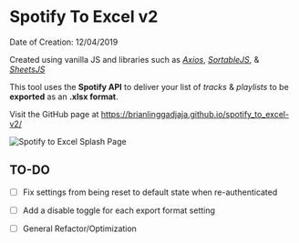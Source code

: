 # Spotify To Excel v2

Date of Creation: 12/04/2019

Created using vanilla JS and libraries such as *[Axios](https://github.com/axios/axios)*, *[SortableJS](https://github.com/SortableJS/sortablejs)*, & *[SheetsJS](https://github.com/SheetJS/sheetjs)*

This tool uses the **Spotify API** to deliver your list of *tracks* & *playlists* to be **exported** as an **.xlsx format**.

Visit the GitHub page at https://brianlinggadjaja.github.io/spotify_to_excel-v2/

![Spotify to Excel Splash Page](https://repository-images.githubusercontent.com/306866650/15782e00-2f32-11eb-89cb-396dd3948ac0)

## TO-DO
- [ ] Fix settings from being reset to default state when re-authenticated

- [ ] Add a disable toggle for each export format setting

- [ ] General Refactor/Optimization
